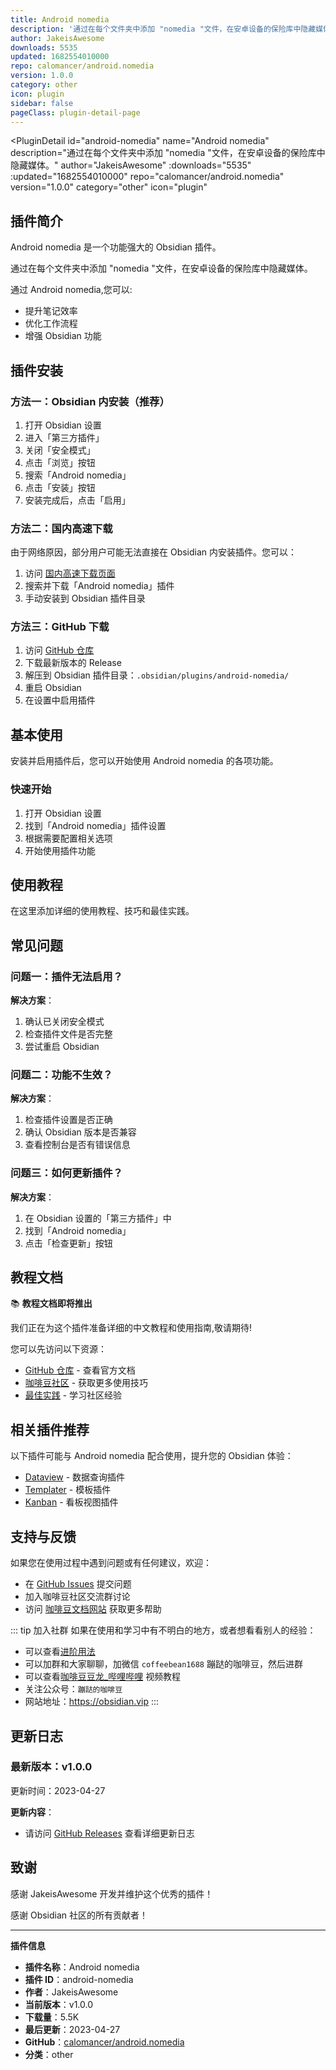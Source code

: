 ```yaml
---
title: Android nomedia
description: '通过在每个文件夹中添加 "nomedia "文件，在安卓设备的保险库中隐藏媒体。'
author: JakeisAwesome
downloads: 5535
updated: 1682554010000
repo: calomancer/android.nomedia
version: 1.0.0
category: other
icon: plugin
sidebar: false
pageClass: plugin-detail-page
---
```


<PluginDetail
  id="android-nomedia"
  name="Android nomedia"
  description="通过在每个文件夹中添加 &quot;nomedia &quot;文件，在安卓设备的保险库中隐藏媒体。"
  author="JakeisAwesome"
  :downloads="5535"
  :updated="1682554010000"
  repo="calomancer/android.nomedia"
  version="1.0.0"
  category="other"
  icon="plugin"
>

<!-- AUTO_GENERATED_START -->
## 插件简介

Android nomedia 是一个功能强大的 Obsidian 插件。

通过在每个文件夹中添加 &quot;nomedia &quot;文件，在安卓设备的保险库中隐藏媒体。

通过 Android nomedia,您可以:

- 提升笔记效率
- 优化工作流程
- 增强 Obsidian 功能

<!-- AUTO_GENERATED_END -->

<!-- AUTO_GENERATED_START -->
## 插件安装

### 方法一：Obsidian 内安装（推荐）

1. 打开 Obsidian 设置
2. 进入「第三方插件」
3. 关闭「安全模式」
4. 点击「浏览」按钮
5. 搜索「Android nomedia」
6. 点击「安装」按钮
7. 安装完成后，点击「启用」

### 方法二：国内高速下载

由于网络原因，部分用户可能无法直接在 Obsidian 内安装插件。您可以：

1. 访问 [国内高速下载页面](/zh/documentation/obsidian-plugins-download.html)
2. 搜索并下载「Android nomedia」插件
3. 手动安装到 Obsidian 插件目录

### 方法三：GitHub 下载

1. 访问 [GitHub 仓库](https://github.com/calomancer/android.nomedia)
2. 下载最新版本的 Release
3. 解压到 Obsidian 插件目录：`.obsidian/plugins/android-nomedia/`
4. 重启 Obsidian
5. 在设置中启用插件

## 基本使用

安装并启用插件后，您可以开始使用 Android nomedia 的各项功能。

### 快速开始

1. 打开 Obsidian 设置
2. 找到「Android nomedia」插件设置
3. 根据需要配置相关选项
4. 开始使用插件功能

<!-- AUTO_GENERATED_END -->

<!-- CUSTOM_CONTENT_START:tutorial -->
## 使用教程

在这里添加详细的使用教程、技巧和最佳实践。

<!-- CUSTOM_CONTENT_END:tutorial -->

<!-- SHARED_CONTENT_START -->
## 常见问题

### 问题一：插件无法启用？

**解决方案**：
1. 确认已关闭安全模式
2. 检查插件文件是否完整
3. 尝试重启 Obsidian

### 问题二：功能不生效？

**解决方案**：
1. 检查插件设置是否正确
2. 确认 Obsidian 版本是否兼容
3. 查看控制台是否有错误信息

### 问题三：如何更新插件？

**解决方案**：
1. 在 Obsidian 设置的「第三方插件」中
2. 找到「Android nomedia」
3. 点击「检查更新」按钮

## 教程文档

📚 **教程文档即将推出**

我们正在为这个插件准备详细的中文教程和使用指南,敬请期待!

您可以先访问以下资源：
- [GitHub 仓库](https://github.com/calomancer/android.nomedia) - 查看官方文档
- [咖啡豆社区](/zh/bases/) - 获取更多使用技巧
- [最佳实践](/zh/best-practices/) - 学习社区经验

## 相关插件推荐

以下插件可能与 Android nomedia 配合使用，提升您的 Obsidian 体验：

- [Dataview](/zh/plugins/dataview.html) - 数据查询插件
- [Templater](/zh/plugins/templater-obsidian.html) - 模板插件
- [Kanban](/zh/plugins/obsidian-kanban.html) - 看板视图插件

## 支持与反馈

如果您在使用过程中遇到问题或有任何建议，欢迎：

- 在 [GitHub Issues](https://github.com/calomancer/android.nomedia/issues) 提交问题
- 加入咖啡豆社区交流群讨论
- 访问 [咖啡豆文档网站](https://obsidian.vip) 获取更多帮助

::: tip 加入社群
如果在使用和学习中有不明白的地方，或者想看看别人的经验：
- 可以查看[进阶用法](/zh/advanced)
- 可以加群和大家聊聊，加微信 `coffeebean1688` 蹦跶的咖啡豆，然后进群
- 可以查看[咖啡豆豆龙_哔哩哔哩](https://space.bilibili.com/618777356) 视频教程
- 关注公众号：`蹦跶的咖啡豆`
- 网站地址：https://obsidian.vip
:::
<!-- SHARED_CONTENT_END -->

<!-- AUTO_GENERATED_START -->
## 更新日志

### 最新版本：v1.0.0

更新时间：2023-04-27

**更新内容**：
- 请访问 [GitHub Releases](https://github.com/calomancer/android.nomedia/releases) 查看详细更新日志

## 致谢

感谢 JakeisAwesome 开发并维护这个优秀的插件！

感谢 Obsidian 社区的所有贡献者！

---

**插件信息**
- **插件名称**：Android nomedia
- **插件 ID**：android-nomedia
- **作者**：JakeisAwesome
- **当前版本**：v1.0.0
- **下载量**：5.5K
- **最后更新**：2023-04-27
- **GitHub**：[calomancer/android.nomedia](https://github.com/calomancer/android.nomedia)
- **分类**：other
<!-- AUTO_GENERATED_END -->

</PluginDetail>


